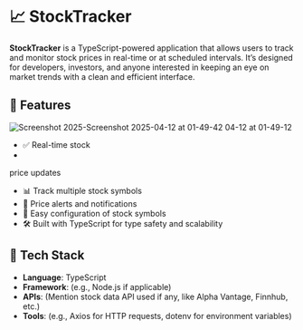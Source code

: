 # 📈 StockTracker

**StockTracker** is a TypeScript-powered application that allows users to track and monitor stock prices in real-time or at scheduled intervals. It’s designed for developers, investors, and anyone interested in keeping an eye on market trends with a clean and efficient interface.

## 🚀 Features
 ![Screenshot 2025-![Screenshot 2025-04-12 at 01-49-42 ](https://github.com/user-attachments/assets/75fce83a-9a25-4417-8f9b-0bc91f5ecaaa)
04-12 at 01-49-12 ](https://github.com/user-attachments/assets/e82b1e66-3c8e-462c-afa4-3b890a74e1f0)
 
- ✅ Real-time stock
-
 price updates
- 📊 Track multiple stock symbols
- 🔔 Price alerts and notifications
- 📁 Easy configuration of stock symbols
- 🛠️ Built with TypeScript for type safety and scalability

## 🧰 Tech Stack

- **Language**: TypeScript
- **Framework**: (e.g., Node.js if applicable)
- **APIs**: (Mention stock data API used if any, like Alpha Vantage, Finnhub, etc.)
- **Tools**: (e.g., Axios for HTTP requests, dotenv for environment variables)
